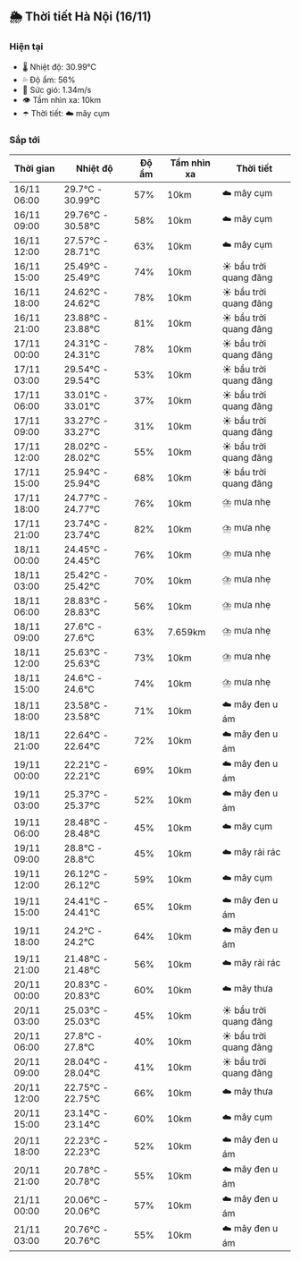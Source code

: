 ## 🌦️ Thời tiết Hà Nội (16/11)

### Hiện tại

- 🌡️ Nhiệt độ: 30.99℃
- 💦 Độ ẩm: 56%
- 💨 Sức gió: 1.34m/s
- 👁️ Tầm nhìn xa: 10km
- ☂️ Thời tiết: ☁️ mây cụm

### Sắp tới

| Thời gian | Nhiệt độ | Độ ẩm | Tầm nhìn xa | Thời tiết |
| --- | --- | --- | --- | --- |
| 16/11 06:00 | 29.7℃ - 30.99℃ | 57% | 10km | ☁️ mây cụm |
| 16/11 09:00 | 29.76℃ - 30.58℃ | 58% | 10km | ☁️ mây cụm |
| 16/11 12:00 | 27.57℃ - 28.71℃ | 63% | 10km | ☁️ mây cụm |
| 16/11 15:00 | 25.49℃ - 25.49℃ | 74% | 10km | ☀️ bầu trời quang đãng |
| 16/11 18:00 | 24.62℃ - 24.62℃ | 78% | 10km | ☀️ bầu trời quang đãng |
| 16/11 21:00 | 23.88℃ - 23.88℃ | 81% | 10km | ☀️ bầu trời quang đãng |
| 17/11 00:00 | 24.31℃ - 24.31℃ | 78% | 10km | ☀️ bầu trời quang đãng |
| 17/11 03:00 | 29.54℃ - 29.54℃ | 53% | 10km | ☀️ bầu trời quang đãng |
| 17/11 06:00 | 33.01℃ - 33.01℃ | 37% | 10km | ☀️ bầu trời quang đãng |
| 17/11 09:00 | 33.27℃ - 33.27℃ | 31% | 10km | ☀️ bầu trời quang đãng |
| 17/11 12:00 | 28.02℃ - 28.02℃ | 55% | 10km | ☀️ bầu trời quang đãng |
| 17/11 15:00 | 25.94℃ - 25.94℃ | 68% | 10km | ☀️ bầu trời quang đãng |
| 17/11 18:00 | 24.77℃ - 24.77℃ | 76% | 10km | ⛈️ mưa nhẹ |
| 17/11 21:00 | 23.74℃ - 23.74℃ | 82% | 10km | ⛈️ mưa nhẹ |
| 18/11 00:00 | 24.45℃ - 24.45℃ | 76% | 10km | ⛈️ mưa nhẹ |
| 18/11 03:00 | 25.42℃ - 25.42℃ | 70% | 10km | ⛈️ mưa nhẹ |
| 18/11 06:00 | 28.83℃ - 28.83℃ | 56% | 10km | ⛈️ mưa nhẹ |
| 18/11 09:00 | 27.6℃ - 27.6℃ | 63% | 7.659km | ⛈️ mưa nhẹ |
| 18/11 12:00 | 25.63℃ - 25.63℃ | 73% | 10km | ⛈️ mưa nhẹ |
| 18/11 15:00 | 24.6℃ - 24.6℃ | 74% | 10km | ⛈️ mưa nhẹ |
| 18/11 18:00 | 23.58℃ - 23.58℃ | 71% | 10km | ☁️ mây đen u ám |
| 18/11 21:00 | 22.64℃ - 22.64℃ | 72% | 10km | ☁️ mây đen u ám |
| 19/11 00:00 | 22.21℃ - 22.21℃ | 69% | 10km | ☁️ mây đen u ám |
| 19/11 03:00 | 25.37℃ - 25.37℃ | 52% | 10km | ☁️ mây đen u ám |
| 19/11 06:00 | 28.48℃ - 28.48℃ | 45% | 10km | ☁️ mây cụm |
| 19/11 09:00 | 28.8℃ - 28.8℃ | 45% | 10km | ☁️ mây rải rác |
| 19/11 12:00 | 26.12℃ - 26.12℃ | 59% | 10km | ☁️ mây cụm |
| 19/11 15:00 | 24.41℃ - 24.41℃ | 65% | 10km | ☁️ mây đen u ám |
| 19/11 18:00 | 24.2℃ - 24.2℃ | 64% | 10km | ☁️ mây đen u ám |
| 19/11 21:00 | 21.48℃ - 21.48℃ | 56% | 10km | ☁️ mây rải rác |
| 20/11 00:00 | 20.83℃ - 20.83℃ | 60% | 10km | ☁️ mây thưa |
| 20/11 03:00 | 25.03℃ - 25.03℃ | 45% | 10km | ☀️ bầu trời quang đãng |
| 20/11 06:00 | 27.8℃ - 27.8℃ | 40% | 10km | ☀️ bầu trời quang đãng |
| 20/11 09:00 | 28.04℃ - 28.04℃ | 41% | 10km | ☀️ bầu trời quang đãng |
| 20/11 12:00 | 22.75℃ - 22.75℃ | 66% | 10km | ☁️ mây thưa |
| 20/11 15:00 | 23.14℃ - 23.14℃ | 60% | 10km | ☁️ mây cụm |
| 20/11 18:00 | 22.23℃ - 22.23℃ | 52% | 10km | ☁️ mây đen u ám |
| 20/11 21:00 | 20.78℃ - 20.78℃ | 55% | 10km | ☁️ mây đen u ám |
| 21/11 00:00 | 20.06℃ - 20.06℃ | 57% | 10km | ☁️ mây đen u ám |
| 21/11 03:00 | 20.76℃ - 20.76℃ | 55% | 10km | ☁️ mây đen u ám |
